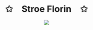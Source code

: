 <p align="center">
    <h1 align="center">✩&emsp;Stroe Florin&emsp;✩</h1>
</p>

<p align="center">
    <img src="https://stroe.dev/helloworld5.svg">
</p>


